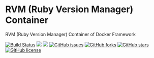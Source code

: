 # RVM (Ruby Version Manager) Container
RVM (Ruby Version Manager) Container of Docker Framework

[![Build Status](https://travis-ci.org/dockerframework/rvm.svg?branch=master)](https://travis-ci.org/dockerframework/rvm) [![](https://images.microbadger.com/badges/image/dockerframework/rvm:16.04-2.4.5.svg)](https://microbadger.com/images/dockerframework/rvm:16.04-2.4.5 "Layers") [![](https://images.microbadger.com/badges/version/dockerframework/rvm:16.04-2.4.5.svg)](https://microbadger.com/images/dockerframework/rvm:16.04-2.4.5 "Version") [![GitHub issues](https://img.shields.io/github/issues/dockerframework/rvm.svg)](https://github.com/dockerframework/rvm/issues) [![GitHub forks](https://img.shields.io/github/forks/dockerframework/rvm.svg)](https://github.com/dockerframework/rvm/network) [![GitHub stars](https://img.shields.io/github/stars/dockerframework/rvm.svg)](https://github.com/dockerframework/rvm/stargazers) [![GitHub license](https://img.shields.io/badge/license-MIT-blue.svg)](https://raw.githubusercontent.com/dockerframework/rvm/master/LICENSE)
